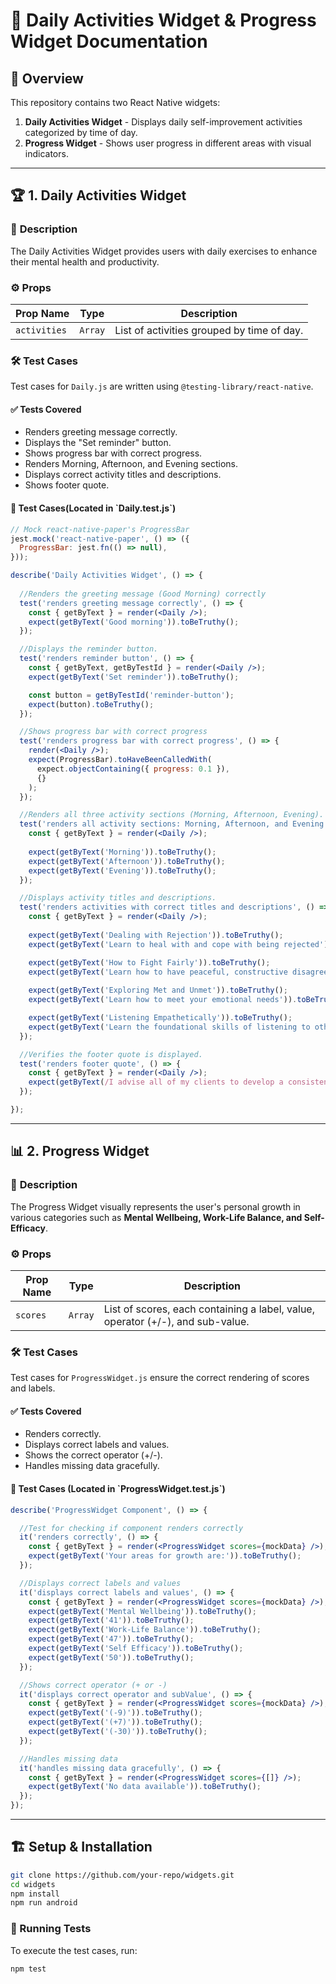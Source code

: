 # 📌 Daily Activities Widget & Progress Widget Documentation

## 📖 Overview

This repository contains two React Native widgets:

1. **Daily Activities Widget** - Displays daily self-improvement activities categorized by time of day.
2. **Progress Widget** - Shows user progress in different areas with visual indicators.

---

## 🏆 1. Daily Activities Widget

### 🎯 **Description**

The Daily Activities Widget provides users with  daily exercises to enhance their mental health and productivity.

### ⚙️ **Props**

| Prop Name    | Type    | Description                                |
| ------------ | ------- | ------------------------------------------ |
| `activities` | `Array` | List of activities grouped by time of day. |

### 🛠 **Test Cases**

Test cases for `Daily.js` are written using `@testing-library/react-native`.

#### ✅ **Tests Covered**

- Renders greeting message correctly.
- Displays the "Set reminder" button.
- Shows progress bar with correct progress.
- Renders Morning, Afternoon, and Evening sections.
- Displays correct activity titles and descriptions.
- Shows footer quote.

#### 🧪  Test Cases(Located in **\`Daily.test.js\`**)

```jsx
// Mock react-native-paper's ProgressBar
jest.mock('react-native-paper', () => ({
  ProgressBar: jest.fn(() => null),
}));

describe('Daily Activities Widget', () => {
  
  //Renders the greeting message (Good Morning) correctly
  test('renders greeting message correctly', () => {
    const { getByText } = render(<Daily />);
    expect(getByText('Good morning')).toBeTruthy();
  });

  //Displays the reminder button.
  test('renders reminder button', () => {
    const { getByText, getByTestId } = render(<Daily />);
    expect(getByText('Set reminder')).toBeTruthy();

    const button = getByTestId('reminder-button');
    expect(button).toBeTruthy();
  });

  //Shows progress bar with correct progress
  test('renders progress bar with correct progress', () => {
    render(<Daily />);
    expect(ProgressBar).toHaveBeenCalledWith(
      expect.objectContaining({ progress: 0.1 }),
      {}
    );
  });

  //Renders all three activity sections (Morning, Afternoon, Evening).
  test('renders all activity sections: Morning, Afternoon, and Evening', () => {
    const { getByText } = render(<Daily />);
    
    expect(getByText('Morning')).toBeTruthy();
    expect(getByText('Afternoon')).toBeTruthy();
    expect(getByText('Evening')).toBeTruthy();
  });

  //Displays activity titles and descriptions.
  test('renders activities with correct titles and descriptions', () => {
    const { getByText } = render(<Daily />);
    
    expect(getByText('Dealing with Rejection')).toBeTruthy();
    expect(getByText('Learn to heal with and cope with being rejected')).toBeTruthy();

    expect(getByText('How to Fight Fairly')).toBeTruthy();
    expect(getByText('Learn how to have peaceful, constructive disagreements')).toBeTruthy();
    
    expect(getByText('Exploring Met and Unmet')).toBeTruthy();
    expect(getByText('Learn how to meet your emotional needs')).toBeTruthy();

    expect(getByText('Listening Empathetically')).toBeTruthy();
    expect(getByText('Learn the foundational skills of listening to others with empathy')).toBeTruthy();
  });

  //Verifies the footer quote is displayed.
  test('renders footer quote', () => {
    const { getByText } = render(<Daily />);
    expect(getByText(/I advise all of my clients to develop a consistent daily routine/i)).toBeTruthy();
  });

});

```

---

## 📊 2. Progress Widget

### 🎯 **Description**

The Progress Widget visually represents the user's personal growth in various categories such as **Mental Wellbeing, Work-Life Balance, and Self-Efficacy**.

### ⚙️ **Props**

| Prop Name | Type    | Description                                                                    |
| --------- | ------- | ------------------------------------------------------------------------------ |
| `scores`  | `Array` | List of scores, each containing a label, value, operator (+/-), and sub-value. |

### 🛠 **Test Cases**

Test cases for `ProgressWidget.js` ensure the correct rendering of scores and labels.

#### ✅ **Tests Covered**

- Renders correctly.
- Displays correct labels and values.
- Shows the correct operator (+/-).
- Handles missing data gracefully.

#### 🧪  Test Cases (Located in ****\`ProgressWidget.test.js\`****)

```jsx
describe('ProgressWidget Component', () => {

  //Test for checking if component renders correctly 
  it('renders correctly', () => {
    const { getByText } = render(<ProgressWidget scores={mockData} />);
    expect(getByText('Your areas for growth are:')).toBeTruthy();
  });

  //Displays correct labels and values
  it('displays correct labels and values', () => {
    const { getByText } = render(<ProgressWidget scores={mockData} />);
    expect(getByText('Mental Wellbeing')).toBeTruthy();
    expect(getByText('41')).toBeTruthy();
    expect(getByText('Work-Life Balance')).toBeTruthy();
    expect(getByText('47')).toBeTruthy();
    expect(getByText('Self Efficacy')).toBeTruthy();
    expect(getByText('50')).toBeTruthy();
  });

  //Shows correct operator (+ or -)
  it('displays correct operator and subValue', () => {
    const { getByText } = render(<ProgressWidget scores={mockData} />);
    expect(getByText('(-9)')).toBeTruthy();
    expect(getByText('(+7)')).toBeTruthy();
    expect(getByText('(-30)')).toBeTruthy();
  });

  //Handles missing data
  it('handles missing data gracefully', () => {
    const { getByText } = render(<ProgressWidget scores={[]} />);
    expect(getByText('No data available')).toBeTruthy();
  });
});
```

---

## 🏗️ Setup & Installation

```sh
git clone https://github.com/your-repo/widgets.git
cd widgets
npm install
npm run android
```

### 🚀 Running Tests

To execute the test cases, run:

```sh
npm test
```
